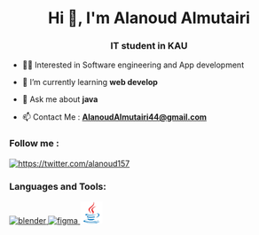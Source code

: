 

<h1 align="center">Hi 👋, I'm Alanoud Almutairi</h1>
<h3 align="center"> IT student in KAU</h3>

- 👨‍💻 Interested in Software engineering and App development
- 🌱 I’m currently learning **web develop**

- 💬 Ask me about **java**

- 📫 Contact Me : **AlanoudAlmutairi44@gmail.com**

<h3 align="left">Follow me :</h3>
<p align="left">
<a href="https://twitter.com/https://twitter.com/alanoud157" target="blank"><img align="center" src="https://raw.githubusercontent.com/rahuldkjain/github-profile-readme-generator/master/src/images/icons/Social/twitter.svg" alt="https://twitter.com/alanoud157" height="30" width="40" /></a>
</p>

<h3 align="left">Languages and Tools:</h3>
<p align="left"> <a href="https://www.blender.org/" target="_blank" rel="noreferrer"> <img src="https://download.blender.org/branding/community/blender_community_badge_white.svg" alt="blender" width="40" height="40"/> </a> <a href="https://www.figma.com/" target="_blank" rel="noreferrer"> <img src="https://www.vectorlogo.zone/logos/figma/figma-icon.svg" alt="figma" width="40" height="40"/> </a> <a href="https://www.java.com" target="_blank" rel="noreferrer"> <img src="https://raw.githubusercontent.com/devicons/devicon/master/icons/java/java-original.svg" alt="java" width="40" height="40"/> </a> </p>
